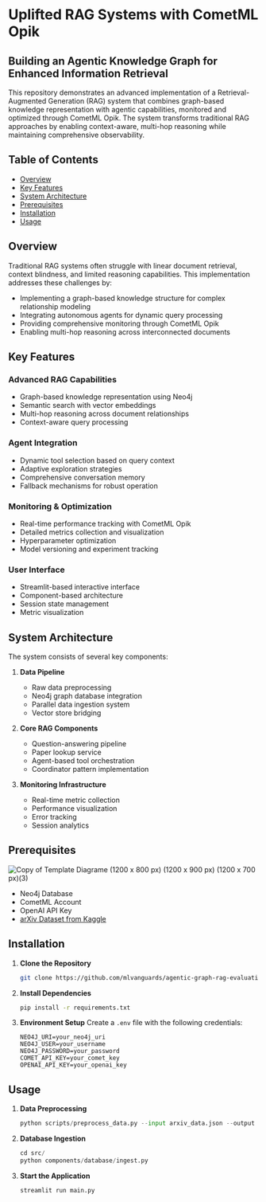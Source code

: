 # Uplifted RAG Systems with CometML Opik
## Building an Agentic Knowledge Graph for Enhanced Information Retrieval

This repository demonstrates an advanced implementation of a Retrieval-Augmented Generation (RAG) system that combines graph-based knowledge representation with agentic capabilities, monitored and optimized through CometML Opik. The system transforms traditional RAG approaches by enabling context-aware, multi-hop reasoning while maintaining comprehensive observability.

## Table of Contents
- [Overview](#overview)
- [Key Features](#key-features)
- [System Architecture](#system-architecture)
- [Prerequisites](#prerequisites)
- [Installation](#installation)
- [Usage](#usage)

## Overview

Traditional RAG systems often struggle with linear document retrieval, context blindness, and limited reasoning capabilities. This implementation addresses these challenges by:
- Implementing a graph-based knowledge structure for complex relationship modeling
- Integrating autonomous agents for dynamic query processing
- Providing comprehensive monitoring through CometML Opik
- Enabling multi-hop reasoning across interconnected documents

## Key Features

### Advanced RAG Capabilities
- Graph-based knowledge representation using Neo4j
- Semantic search with vector embeddings
- Multi-hop reasoning across document relationships
- Context-aware query processing

### Agent Integration
- Dynamic tool selection based on query context
- Adaptive exploration strategies
- Comprehensive conversation memory
- Fallback mechanisms for robust operation

### Monitoring & Optimization
- Real-time performance tracking with CometML Opik
- Detailed metrics collection and visualization
- Hyperparameter optimization
- Model versioning and experiment tracking

### User Interface
- Streamlit-based interactive interface
- Component-based architecture
- Session state management
- Metric visualization

## System Architecture

The system consists of several key components:

1. **Data Pipeline**
   - Raw data preprocessing
   - Neo4j graph database integration
   - Parallel data ingestion system
   - Vector store bridging

2. **Core RAG Components**
   - Question-answering pipeline
   - Paper lookup service
   - Agent-based tool orchestration
   - Coordinator pattern implementation

3. **Monitoring Infrastructure**
   - Real-time metric collection
   - Performance visualization
   - Error tracking
   - Session analytics
  
## Prerequisites
![Copy of Template Diagrame (1200 x 800 px) (1200 x 900 px) (1200 x 700 px)(3)](https://github.com/user-attachments/assets/79ac7fc8-03f1-41f7-b5f7-37e55955ad11)


- Neo4j Database
- CometML Account
- OpenAI API Key
- [arXiv Dataset from Kaggle](https://www.kaggle.com/datasets/Cornell-University/arxiv)

## Installation

1. **Clone the Repository**
   ```bash
   git clone https://github.com/mlvanguards/agentic-graph-rag-evaluation-cometml.git
   ```

2. **Install Dependencies**
   ```bash
   pip install -r requirements.txt
   ```

3. **Environment Setup**
   Create a `.env` file with the following credentials:
   ```
   NEO4J_URI=your_neo4j_uri
   NEO4J_USER=your_username
   NEO4J_PASSWORD=your_password
   COMET_API_KEY=your_comet_key
   OPENAI_API_KEY=your_openai_key
   ```

## Usage

1. **Data Preprocessing**
   ```python
   python scripts/preprocess_data.py --input arxiv_data.json --output processed_data.json
   ```

2. **Database Ingestion**
   ```python
   cd src/
   python components/database/ingest.py
   ```

3. **Start the Application**
   ```python
   streamlit run main.py
   ```
